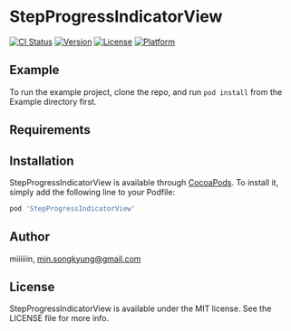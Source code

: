 # StepProgressIndicatorView

[![CI Status](https://img.shields.io/travis/miiiiiin/StepProgressIndicatorView.svg?style=flat)](https://travis-ci.org/miiiiiin/StepProgressIndicatorView)
[![Version](https://img.shields.io/cocoapods/v/StepProgressIndicatorView.svg?style=flat)](https://cocoapods.org/pods/StepProgressIndicatorView)
[![License](https://img.shields.io/cocoapods/l/StepProgressIndicatorView.svg?style=flat)](https://cocoapods.org/pods/StepProgressIndicatorView)
[![Platform](https://img.shields.io/cocoapods/p/StepProgressIndicatorView.svg?style=flat)](https://cocoapods.org/pods/StepProgressIndicatorView)

## Example

To run the example project, clone the repo, and run `pod install` from the Example directory first.

## Requirements

## Installation

StepProgressIndicatorView is available through [CocoaPods](https://cocoapods.org). To install
it, simply add the following line to your Podfile:

```ruby
pod 'StepProgressIndicatorView'
```

## Author

miiiiiin, min.songkyung@gmail.com

## License

StepProgressIndicatorView is available under the MIT license. See the LICENSE file for more info.
